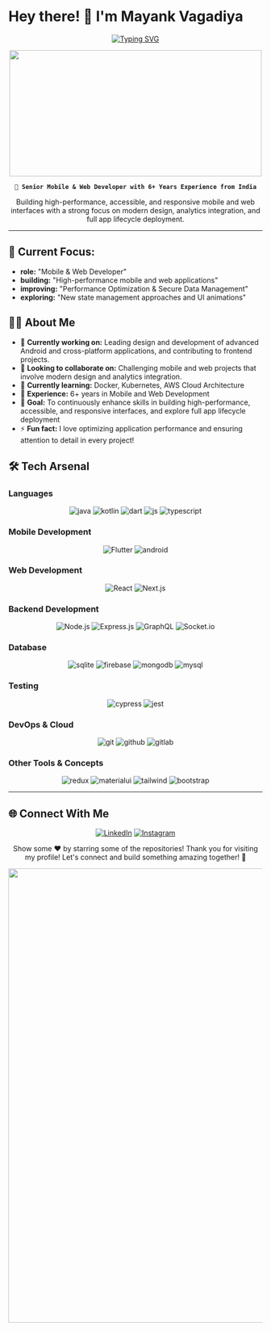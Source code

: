 # Hey there! 👋 I'm Mayank Vagadiya

<div align="center">

[![Typing SVG](https://readme-typing-svg.herokuapp.com/?font=Fira+Code&weight=600&size=28&pause=1000&color=FF6B6B&background=00000000&center=true&vCenter=true&random=false&width=600&lines=Mobile+and+Web+Developer;Problem+Solver;Open+Source+Contributor)](https://git.io/typing-svg)

<img src="https://user-images.githubusercontent.com/74038190/225813708-98b745f2-7d22-48cf-9150-083f1b00d6c9.gif" width="500" height="250"/>

**`🚀 Senior Mobile & Web Developer with 6+ Years Experience from India`**

Building high-performance, accessible, and responsive mobile and web interfaces with a strong focus on modern design, analytics integration, and full app lifecycle deployment.

</div>

---

## 🎯 Current Focus:
  - **role:** "Mobile & Web Developer"
  - **building:** "High-performance mobile and web applications"
  - **improving:** "Performance Optimization & Secure Data Management"
  - **exploring:** "New state management approaches and UI animations"

## 🙋‍♂️ About Me

- 🔭 **Currently working on:** Leading design and development of advanced Android and cross-platform applications, and contributing to frontend projects.
- 👯 **Looking to collaborate on:** Challenging mobile and web projects that involve modern design and analytics integration.  
- 🌱 **Currently learning:** Docker, Kubernetes, AWS Cloud Architecture
- 💼 **Experience:** 6+ years in Mobile and Web Development
- 🎯 **Goal:** To continuously enhance skills in building high-performance, accessible, and responsive interfaces, and explore full app lifecycle deployment
- ⚡ **Fun fact:** I love optimizing application performance and ensuring attention to detail in every project!


## 🛠️ Tech Arsenal

### Languages
<div align="center">

![java](https://skillicons.dev/icons?i=java)
![kotlin](https://skillicons.dev/icons?i=kotlin)
![dart](https://skillicons.dev/icons?i=dart)
![js](https://skillicons.dev/icons?i=js)
![typescript](https://skillicons.dev/icons?i=ts)


</div>

### Mobile Development
<div align="center">

![Flutter](https://skillicons.dev/icons?i=flutter)
![android](https://skillicons.dev/icons?i=androidstudio)


</div>

### Web Development
<div align="center">

![React](https://skillicons.dev/icons?i=react)
![Next.js](https://skillicons.dev/icons?i=nextjs)

</div>

### Backend Development
<div align="center">

![Node.js](https://skillicons.dev/icons?i=nodejs)
![Express.js](https://skillicons.dev/icons?i=express)
![GraphQL](https://skillicons.dev/icons?i=graphql)
![Socket.io](https://img.shields.io/badge/Socket.io-black?style=for-the-badge&logo=socket.io&badgeColor=010101)

</div>

### Database
<div align="center">

![sqlite](https://skillicons.dev/icons?i=sqlite)
![firebase](https://skillicons.dev/icons?i=firebase)
![mongodb](https://skillicons.dev/icons?i=mongodb)
![mysql](https://skillicons.dev/icons?i=mysql)

</div>

### Testing
<div align="center">

![cypress](https://skillicons.dev/icons?i=cypress)
![jest](https://skillicons.dev/icons?i=jest)

</div>

### DevOps & Cloud
<div align="center">

![git](https://skillicons.dev/icons?i=git)
![github](https://skillicons.dev/icons?i=github)
![gitlab](https://skillicons.dev/icons?i=gitlab)

</div>

### Other Tools & Concepts
<div align="center">

![redux](https://skillicons.dev/icons?i=redux)
![materialui](https://skillicons.dev/icons?i=materialui)
![tailwind](https://skillicons.dev/icons?i=tailwind)
![bootstrap](https://skillicons.dev/icons?i=bootstrap)

</div>

---


## 🌐 Connect With Me

<div align="center">

[![LinkedIn](https://img.shields.io/badge/LinkedIn-%230077B5.svg?style=for-the-badge&logo=linkedin&logoColor=white)](https://www.linkedin.com/in/mayank-vagadia)
[![Instagram](https://img.shields.io/badge/Instagram-%23E4405F.svg?style=for-the-badge&logo=Instagram&logoColor=white)](https://instagram.com/mayank_vagadiya)


<div align="center">

Show some ❤️ by starring some of the repositories!
Thank you for visiting my profile! Let's connect and build something amazing together! 🚀

</div>

<div align="center">
<img src="https://user-images.githubusercontent.com/74038190/212284100-561aa473-3905-4a80-b561-0d28506553ee.gif" width="900">
</div>
